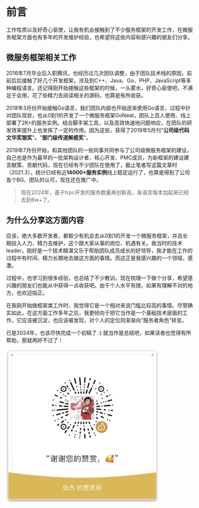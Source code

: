 # 前言

工作性质以及好奇心驱使，让我有机会接触到了不少服务框架的开发工作，在微服务框架方面也有多年的开发维护经验，也希望将这些内容和感兴趣的朋友们分享。

## 微服务框架相关工作

2016年7月毕业后入职腾讯，也经历过几次团队调整，由于团队技术栈的原因，前前后后接触了好几个开发框架，涉及到C++、Java、Go、PHP、JavaScript等多种编程语言。还记得刚开始接触这些框架的时候，一头雾水，好奇心驱使吧，不满足于会用，花了些精力去阅读相关的源码，也算是有所收获。

2018年3月份开始接触Go语言，我们团队内部也开始逐渐使用Go语言，过程中针对团队现状，也从0到1的开发了一个微服务框架GoNeat，团队上百人使用、线上部署了2K+的服务实例。结合脚手架工具，以及高效快速地问题响应，在团队的研发效率提升上也发挥了一定的作用。因为这些，获得了2019年5月刊"**公司级代码文华奖银奖**"**、**"**部门级传道解惑奖**"。

2019年7月份开始，和其他团队的一些同事共同参与了公司级微服务框架的建设，自己也是作为最早的一批架构设计者、核心开发、PMC成员，为新框架的建设建言献策、贡献代码，现在已经有不少团队在使用了，截止笔者写这篇文章时（2021.3），统计已经有近**14000+服务实例**线上稳定运行了，也算是得到了公司各个BG、团队的认可，现在还在推广中。

> 现在2024年，基于trpc开发的服务数量再创新高，各语言版本加起来已经去到6w+了。

## **为什么分享这方面内容**

应该，绝大多数开发者，都极少有机会去从0到1的开发一个微服务框架，并且长期投入人力、精力去维护，这个跟大家从事的岗位、机遇有关。我当时的技术leader，刚好是一个技术精湛又乐于帮助团队成员成长的好领导，我才能在工作的过程中有时间、精力长期地去做这方面的事情。而这正是我感兴趣的一个领域，感激。

过程中，也学习到很多经验，也总结了不少教训，现在梳理一下做个分享，希望感兴趣的朋友们也能从中获得一点收获吧。由于个人水平有限，如果有理解不对的地方，也欢迎指正。

在我刚开始做框架类工作时，我觉得它是一个相对来说门槛比较高的事情。尽管确实如此，在这方面工作多年之后，我更倾向于把它当作是一个基础技术层面的工作，它应该被沉淀，也应该被发现，对个人的定位则渐渐向“服务者角色”转变。

已是2024年，也该尽快完成一个初稿了 :) 就当作是总结吧，如果读者也觉得有所帮助，那就再好不过了！



![您的支持是我持续创作的动力](<.gitbook/assets/pay.png>)
